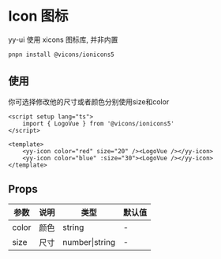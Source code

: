 <script setup lang="ts">
	import { LogoVue } from '@vicons/ionicons5'
	import { useData } from 'vitepress'
	import { computed } from 'vue'
	
	const { isDark } = useData()
	const theme = computed(() => (isDark.value ? 'dark' : 'light'))
</script>

# Icon 图标

<yy-p :theme="theme">yy-ui 使用 xicons 图标库, <yy-text type="error">并非内置</yy-text></yy-p>

```zsh
pnpn install @vicons/ionicons5
```

## 使用

<yy-p :theme="theme">
	你可选择修改他的尺寸或者颜色分别使用<yy-text code>size</yy-text>和<yy-text code>color</yy-text>
</yy-p>

<yy-icon color="red" size="20"><LogoVue /></yy-icon> <yy-icon color="blue" :size="30"><LogoVue /></yy-icon>

```vue
<script setup lang="ts">
	import { LogoVue } from '@vicons/ionicons5'
</script>

<template>
	<yy-icon color="red" size="20" /><LogoVue /></yy-icon>
	<yy-icon color="blue" :size="30"><LogoVue /></yy-icon>
</template>
```

## Props

| 参数  | 说明 | 类型           | 默认值 |
| ----- | ---- | -------------- | ------ |
| color | 颜色 | string         | -      |
| size  | 尺寸 | number\|string | -      |
